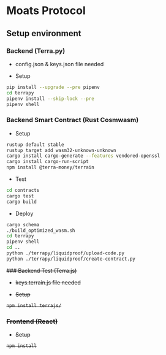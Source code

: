 # Moats Protocol

## Setup environment

### Backend (Terra.py)

* config.json & keys.json file needed

* Setup
```bash
pip install --upgrade --pre pipenv
cd terrapy
pipenv install --skip-lock --pre
pipenv shell
```

### Backend Smart Contract (Rust Cosmwasm)

* Setup
```bash
rustup default stable
rustup target add wasm32-unknown-unknown
cargo install cargo-generate --features vendored-openssl
cargo install cargo-run-script
npm install @terra-money/terrain
```

* Test
```bash
cd contracts
cargo test
cargo build
```

* Deploy
```bash
cargo schema
./build_optimized_wasm.sh
cd terrapy
pipenv shell
cd ..
python ./terrapy/liquidproof/upload-code.py
python ./terrapy/liquidproof/create-contract.py
```

<strike>
### Backend Test (Terra.js)

* keys.terrain.js file needed

* Setup
```bash
npm install terrajs/
```

### Frontend (React)

* Setup
```bash
npm install
```
</strike>